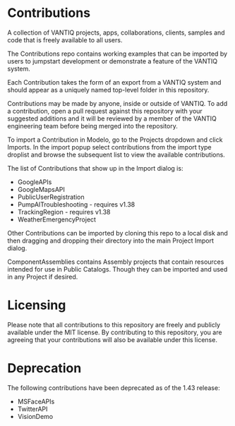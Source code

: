 # Contributions
A collection of VANTIQ projects, apps, collaborations, clients, samples and code that is freely available to all users.

The Contributions repo contains working examples that can be imported by users to jumpstart development or demonstrate a feature of the VANTIQ system. 

Each Contribution takes the form of an export from a VANTIQ system and should appear as a uniquely named top-level folder in this repository.

Contributions may be made by anyone, inside or outside of VANTIQ. To add a contribution, open a pull request against this repository with your suggested additions and it will be reviewed by a member of the VANTIQ engineering team before being merged into the repository.

To import a Contribution in Modelo, go to the Projects dropdown and click Imports. In the import popup select contributions from the import type droplist and browse the subsequent list to view the available contributions.

The list of Contributions that show up in the Import dialog is:
* GoogleAPIs
* GoogleMapsAPI
* PublicUserRegistration
* PumpAITroubleshooting - requires v1.38
* TrackingRegion - requires v1.38
* WeatherEmergencyProject

Other Contributions can be imported by cloning this repo to a local disk and then dragging and dropping their directory into the main Project Import dialog.

ComponentAssemblies contains Assembly projects that contain resources intended for use in Public Catalogs. Though they can be imported and used in any Project if desired.

# Licensing
Please note that all contributions to this repository are freely and publicly available under the MIT license. By contributing to this repository, you are agreeing that your contributions will also be available under this license.

# Deprecation

The following contributions have been deprecated as of the 1.43 release:

* MSFaceAPIs
* TwitterAPI
* VisionDemo
